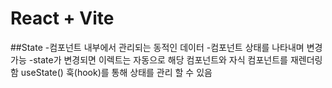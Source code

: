 # React + Vite

##State -컴포넌트 내부에서 관리되는 동적인 데이터 -컴포넌트 상태를 나타내며 변경가능
-state가 변경되면 이렉트는 자동으로 해당 컴포넌트와 자식 컴포넌트를 재렌더링 함
useState() 훅(hook)를 통해 상태를 관리 할 수 있음
